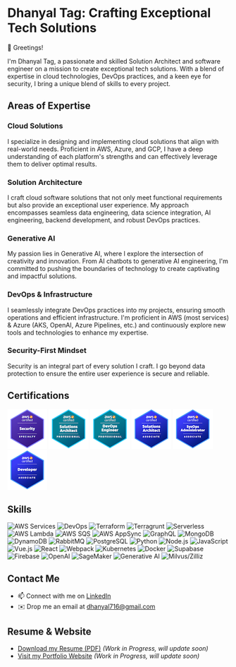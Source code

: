# Dhanyal Tag: Crafting Exceptional Tech Solutions

👋 Greetings!

I'm Dhanyal Tag, a passionate and skilled Solution Architect and software engineer on a mission to create exceptional tech solutions. With a blend of expertise in cloud technologies, DevOps practices, and a keen eye for security, I bring a unique blend of skills to every project.

## Areas of Expertise

### Cloud Solutions

I specialize in designing and implementing cloud solutions that align with real-world needs. Proficient in AWS, Azure, and GCP, I have a deep understanding of each platform's strengths and can effectively leverage them to deliver optimal results.

### Solution Architecture

I craft cloud software solutions that not only meet functional requirements but also provide an exceptional user experience. My approach encompasses seamless data engineering, data science integration, AI engineering, backend development, and robust DevOps practices.

### Generative AI

My passion lies in Generative AI, where I explore the intersection of creativity and innovation. From AI chatbots to generative AI engineering, I'm committed to pushing the boundaries of technology to create captivating and impactful solutions.

### DevOps & Infrastructure

I seamlessly integrate DevOps practices into my projects, ensuring smooth operations and efficient infrastructure. I'm proficient in AWS (most services) & Azure (AKS, OpenAI, Azure Pipelines, etc.) and continuously explore new tools and technologies to enhance my expertise.

### Security-First Mindset

Security is an integral part of every solution I craft. I go beyond data protection to ensure the entire user experience is secure and reliable.

## Certifications
![AWS Certified Security - Specialty](images/aws-certified-security-specialty.png)
![AWS Certified Solutions Architect - Professional](images/aws-certified-solutions-architect-professional.png)
![AWS Certified DevOps Engineer – Professional](images/aws-certified-devops-engineer-professional.png)
![AWS Certified Solutions Architect](images/aws-certified-solutions-architect-associate.png)
![AWS Certified SysOps Administrator](images/aws-certified-sysops-administrator-associate.png)
![AWS Certified Developer - Associate](images/aws-certified-developer-associate.png)

<!-- Skills -->
## Skills
![AWS Services](https://img.shields.io/badge/AWS%20Services-FF9900?logo=amazon-aws&logoColor=white)
![DevOps](https://img.shields.io/badge/DevOps-3333CC?logo=devops&logoColor=white)
![Terraform](https://img.shields.io/badge/Terraform-623CE4?logo=terraform&logoColor=white)
![Terragrunt](https://img.shields.io/badge/Terragrunt-5ECC00?logo=hashicorp&logoColor=white)
![Serverless](https://img.shields.io/badge/Serverless-FF9900?logo=serverless&logoColor=white)
![AWS Lambda](https://img.shields.io/badge/AWS%20Lambda-FF9900?logo=amazon-aws&logoColor=white)
![AWS SQS](https://img.shields.io/badge/AWS%20SQS-FF9900?logo=amazon-aws&logoColor=white)
![AWS AppSync](https://img.shields.io/badge/AWS%20AppSync-FF9900?logo=amazon-aws&logoColor=white)
![GraphQL](https://img.shields.io/badge/GraphQL-E10098?logo=graphql&logoColor=white)
![MongoDB](https://img.shields.io/badge/MongoDB-47A248?logo=mongodb&logoColor=white)
![DynamoDB](https://img.shields.io/badge/DynamoDB-4053D6?logo=amazon-dynamodb&logoColor=white)
![RabbitMQ](https://img.shields.io/badge/RabbitMQ-FF6600?logo=rabbitmq&logoColor=white)
![PostgreSQL](https://img.shields.io/badge/PostgreSQL-336791?logo=postgresql&logoColor=white)
![Python](https://img.shields.io/badge/Python-3776AB?logo=python&logoColor=white)
![Node.js](https://img.shields.io/badge/Node.js-339933?logo=node.js&logoColor=white)
![JavaScript](https://img.shields.io/badge/JavaScript-F7DF1E?logo=javascript&logoColor=black)
![Vue.js](https://img.shields.io/badge/Vue.js-4FC08D?logo=vue.js&logoColor=white)
![React](https://img.shields.io/badge/React-61DAFB?logo=react&logoColor=white)
![Webpack](https://img.shields.io/badge/Webpack-8DD6F9?logo=webpack&logoColor=white)
![Kubernetes](https://img.shields.io/badge/Kubernetes-326CE5?logo=kubernetes&logoColor=white)
![Docker](https://img.shields.io/badge/Docker-2496ED?logo=docker&logoColor=white)
![Supabase](https://img.shields.io/badge/Supabase-3333CC?logo=supabase&logoColor=white)
![Firebase](https://img.shields.io/badge/Firebase-FFCA28?logo=firebase&logoColor=black)
![OpenAI](https://img.shields.io/badge/OpenAI-0082C4?logo=openai&logoColor=white)
![SageMaker](https://img.shields.io/badge/SageMaker-18A689?logo=amazon-aws&logoColor=white)
![Generative AI](https://img.shields.io/badge/Generative%20AI-FFD700?logo=pytorch&logoColor=white)
![Milvus/Zilliz](https://img.shields.io/badge/Milvus%2FZilliz-ED213A?logo=apache&logoColor=white)

<!-- Contact Me -->
## Contact Me
- 📫 Connect with me on [LinkedIn](https://www.linkedin.com/in/dhanyaltag/)
- ✉️ Drop me an email at [dhanyal716@gmail.com](mailto:dhanyal716@gmail.com)

<!-- Resume and Website -->
## Resume & Website
- [Download my Resume (PDF)](https://your-website.com/your-resume.pdf) *(Work in Progress, will update soon)*
- [Visit my Portfolio Website](https://your-portfolio-website.com) *(Work in Progress, will update soon)*
